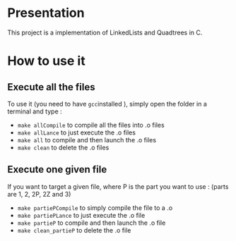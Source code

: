 # Presentation

This project is a implementation of LinkedLists and Quadtrees in C.

# How to use it 

## Execute all the files

 To use it  (you need to have ``` gcc ```installed ), simply open the folder in a terminal and type : 

 - ``` make allCompile ``` to compile all the files into .o files
 - ``` make allLance ``` to just execute the .o files
 - ``` make all ``` to compile and then launch the .o files
 - ``` make clean ``` to delete the .o files

## Execute one given file 
If you want to target a given file, where P is the part you want to use : (parts are 1, 2, 2P, 2Z and 3)

 - ``` make partiePCompile ``` to simply compile the file to a .o
 - ``` make partiePLance ``` to just execute the .o file
 - ``` make partieP ``` to compile and then launch the .o file
 - ``` make clean_partieP ``` to delete the .o file

